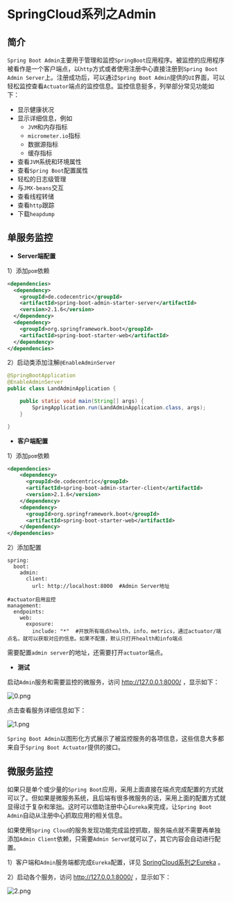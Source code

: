 # SpringCloud系列之Admin

## 简介

`Spring Boot Admin`主要用于管理和监控`SpringBoot`应用程序。被监控的应用程序被看作是一个客户端点，以`http`方式或者使用注册中心直接注册到`Spring Boot Admin Server`上。注册成功后，可以通过`Spring Boot Admin`提供的`UI`界面，可以轻松监控查看`Actuator`端点的监控信息。监控信息挺多，列举部分常见功能如下：

- 显示健康状况
- 显示详细信息，例如
  - `JVM`和内存指标
  - `micrometer.io`指标
  - 数据源指标
  - 缓存指标
- 查看`JVM`系统和环境属性
- 查看`Spring Boot`配置属性
- 轻松的日志级管理
- 与`JMX-beans`交互
- 查看线程转储
- 查看`http`跟踪
- 下载`heapdump`

## 单服务监控

- **Server端配置**

1）添加`pom`依赖

```xml
<dependencies>
  <dependency>
    <groupId>de.codecentric</groupId>
    <artifactId>spring-boot-admin-starter-server</artifactId>
    <version>2.1.6</version>
  </dependency>
  <dependency>
    <groupId>org.springframework.boot</groupId>
    <artifactId>spring-boot-starter-web</artifactId>
  </dependency>
</dependencies>
```

2）启动类添加注解`@EnableAdminServer`

```java
@SpringBootApplication
@EnableAdminServer
public class LandAdminApplication {

    public static void main(String[] args) {
        SpringApplication.run(LandAdminApplication.class, args);
    }

}
```

- **客户端配置**

1）添加`pom`依赖

```xml
<dependencies>
    <dependency>
      <groupId>de.codecentric</groupId>
      <artifactId>spring-boot-admin-starter-client</artifactId>
      <version>2.1.6</version>
    </dependency>
    <dependency>
      <groupId>org.springframework.boot</groupId>
      <artifactId>spring-boot-starter-web</artifactId>
    </dependency>
</dependencies>
```

2）添加配置

```
spring:
  boot:
    admin:
      client:
        url: http://localhost:8000  #Admin Server地址 
        
#actuator启用监控
management:
  endpoints:
    web:
      exposure:
        include: "*"  #开放所有端点health，info，metrics，通过actuator/端点名，就可以获取对应的信息。如果不配置，默认只打开health和info端点
```

需要配置`admin server`的地址，还需要打开`actuator`端点。

- **测试**

启动`Admin`服务和需要监控的微服务，访问 http://127.0.0.1:8000/ ，显示如下：

![0.png](https://i.loli.net/2021/03/25/mypHBKzeMuF9Wwr.png)

点击查看服务详细信息如下：

![1.png](https://i.loli.net/2021/03/25/yc1L3TR8JahBg7k.png)

`Spring Boot Admin`以图形化方式展示了被监控服务的各项信息，这些信息大多都来自于`Spring Boot Actuator`提供的接口。

## 微服务监控

如果只是单个或少量的`Spring Boot`应用，采用上面直接在端点完成配置的方式就可以了。但如果是微服务系统，且后端有很多微服务的话，采用上面的配置方式就显得过于复杂和笨拙。这时可以借助注册中心`Eureka`来完成，让`Spring Boot Admin`自动从注册中心抓取应用的相关信息。

如果使用`Spring Cloud`的服务发现功能完成监控抓取，服务端点就不需要再单独添加`Admin Client`依赖，只需要`Admin Serve`r就可以了，其它内容会自动进行配置。

1）客户端和`Admin`服务端都完成`Eureka`配置，详见 [SpringCloud系列之Eureka](springcloud/SpringCloud系列之Eureka.md) 。

2）启动各个服务，访问 http://127.0.0.1:8000/ ，显示如下：

![2.png](https://i.loli.net/2021/03/25/gJxaQ7lyEU9kDZY.png)





























